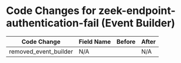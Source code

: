 # Code Changes for zeek-endpoint-authentication-fail (Event Builder)

| Code Change | Field Name | Before | After |
|-------------|------------|--------|-------|
| removed_event_builder | N/A |  | N/A |